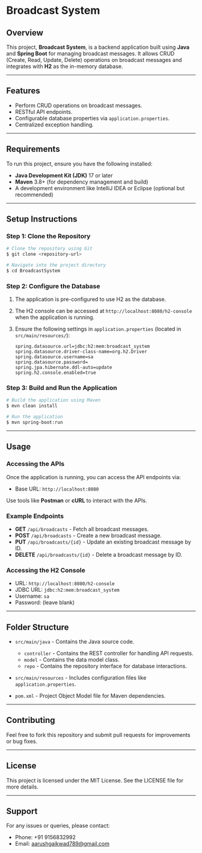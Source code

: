 # Broadcast System

## Overview

This project, **Broadcast System**, is a backend application built using **Java** and **Spring Boot** for managing broadcast messages. It allows CRUD (Create, Read, Update, Delete) operations on broadcast messages and integrates with **H2** as the in-memory database.

---

## Features

* Perform CRUD operations on broadcast messages.
* RESTful API endpoints.
* Configurable database properties via `application.properties`.
* Centralized exception handling.

---

## Requirements

To run this project, ensure you have the following installed:

* **Java Development Kit (JDK)** 17 or later
* **Maven** 3.8+ (for dependency management and build)
* A development environment like IntelliJ IDEA or Eclipse (optional but recommended)

---

## Setup Instructions

### Step 1: Clone the Repository

```bash
# Clone the repository using Git
$ git clone <repository-url>

# Navigate into the project directory
$ cd BroadcastSystem
```

### Step 2: Configure the Database

1. The application is pre-configured to use H2 as the database.
2. The H2 console can be accessed at `http://localhost:8080/h2-console` when the application is running.
3. Ensure the following settings in `application.properties` (located in `src/main/resources/`):

   ```properties
   spring.datasource.url=jdbc:h2:mem:broadcast_system
   spring.datasource.driver-class-name=org.h2.Driver
   spring.datasource.username=sa
   spring.datasource.password=
   spring.jpa.hibernate.ddl-auto=update
   spring.h2.console.enabled=true
   ```

### Step 3: Build and Run the Application

```bash
# Build the application using Maven
$ mvn clean install

# Run the application
$ mvn spring-boot:run
```

---

## Usage

### Accessing the APIs

Once the application is running, you can access the API endpoints via:

* Base URL: `http://localhost:8080`

Use tools like **Postman** or **cURL** to interact with the APIs.

### Example Endpoints

* **GET** `/api/broadcasts` - Fetch all broadcast messages.
* **POST** `/api/broadcasts` - Create a new broadcast message.
* **PUT** `/api/broadcasts/{id}` - Update an existing broadcast message by ID.
* **DELETE** `/api/broadcasts/{id}` - Delete a broadcast message by ID.

### Accessing the H2 Console

* URL: `http://localhost:8080/h2-console`
* JDBC URL: `jdbc:h2:mem:broadcast_system`
* Username: `sa`
* Password: (leave blank)

---

## Folder Structure

* `src/main/java` - Contains the Java source code.

  * `controller` - Contains the REST controller for handling API requests.
  * `model` - Contains the data model class.
  * `repo` - Contains the repository interface for database interactions.
* `src/main/resources` - Includes configuration files like `application.properties`.
* `pom.xml` - Project Object Model file for Maven dependencies.

---

## Contributing

Feel free to fork this repository and submit pull requests for improvements or bug fixes.

---

## License

This project is licensed under the MIT License. See the LICENSE file for more details.

---

## Support

For any issues or queries, please contact:

* Phone: +91 9156832992
* Email: [aarushgaikwad789@gmail.com](mailto:aarushgaikwad789@gmail.com)

